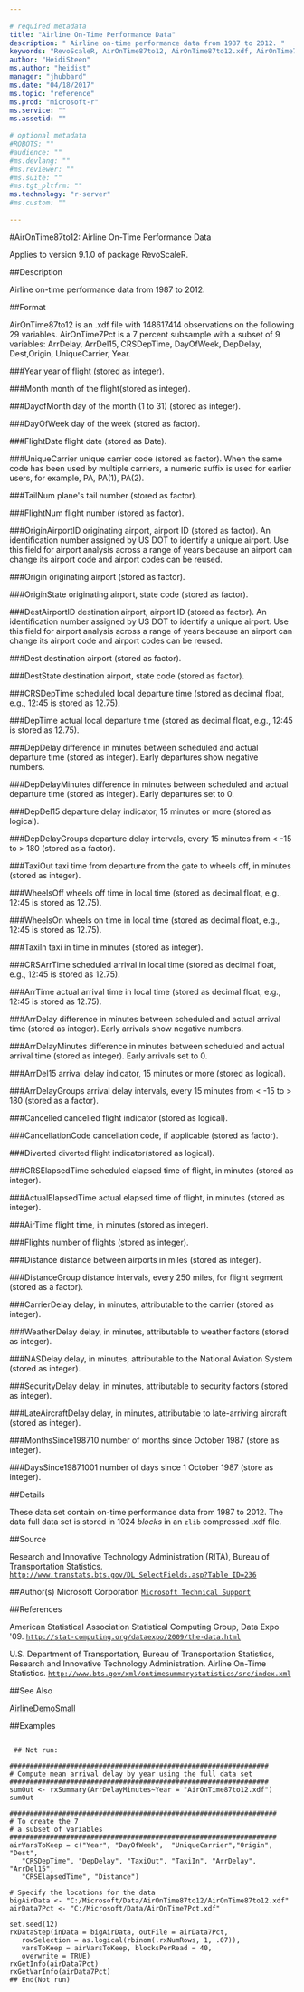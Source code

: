 ```yaml
--- 
 
# required metadata 
title: "Airline On-Time Performance Data" 
description: " Airline on-time performance data from 1987 to 2012. " 
keywords: "RevoScaleR, AirOnTime87to12, AirOnTime87to12.xdf, AirOnTime7Pct, AirOnTime7Pct.xdf, datasets" 
author: "HeidiSteen"
ms.author: "heidist" 
manager: "jhubbard" 
ms.date: "04/18/2017" 
ms.topic: "reference" 
ms.prod: "microsoft-r" 
ms.service: "" 
ms.assetid: "" 
 
# optional metadata 
#ROBOTS: "" 
#audience: "" 
#ms.devlang: "" 
#ms.reviewer: "" 
#ms.suite: "" 
#ms.tgt_pltfrm: "" 
ms.technology: "r-server" 
#ms.custom: "" 
 
--- 
```

 
 
 
 
 
 
 #AirOnTime87to12: Airline On-Time Performance Data

 Applies to version 9.1.0 of package RevoScaleR.
 
 ##Description
 
Airline on-time performance data from 1987 to 2012.
 
 
 ##Format
 
AirOnTime87to12 is an .xdf file with 148617414 observations on the following 29 variables.
AirOnTime7Pct is a 7 percent subsample with a subset of 9 variables: ArrDelay, ArrDel15,
CRSDepTime, DayOfWeek, DepDelay, Dest,Origin, UniqueCarrier, Year.


###Year
year of flight (stored as integer).


###Month
month of the flight(stored as integer).


###DayofMonth
day of the month (1 to 31) (stored as integer).


###DayOfWeek
day of the week (stored as factor).


###FlightDate
flight date (stored as Date).


###UniqueCarrier
unique carrier code (stored as factor).  When the same code has been used by multiple carriers, a numeric suffix is used for earlier users, for example, PA, PA(1), PA(2).


###TailNum
plane's tail number (stored as factor).


###FlightNum
flight number (stored as factor).


###OriginAirportID
originating airport, airport ID (stored as factor).  An identification number assigned by US DOT to identify a unique airport.  Use  this field for airport analysis across a range of years because an airport can  change its airport code and airport codes can be reused.


###Origin
originating airport (stored as factor).
 

###OriginState
originating airport, state code (stored as factor).
 

###DestAirportID
destination airport, airport ID (stored as factor).  An identification number assigned by US DOT to identify a unique airport.  Use  this field for airport analysis across a range of years because an airport can  change its airport code and airport codes can be reused.


###Dest
destination airport (stored as factor).


###DestState
destination airport, state code (stored as factor).


###CRSDepTime
scheduled local departure time (stored as decimal float, e.g., 12:45 is stored as 12.75).


###DepTime
actual local departure time (stored as decimal float, e.g., 12:45 is stored as 12.75).


###DepDelay
difference in minutes between scheduled and actual departure time (stored as integer). Early departures show negative numbers.


###DepDelayMinutes
difference in minutes between scheduled and actual departure time (stored as integer). Early departures set to 0.


###DepDel15
departure delay indicator, 15 minutes or more (stored as logical).
 

###DepDelayGroups
departure delay intervals, every 15 minutes from < -15 to > 180 (stored as a factor).
 

###TaxiOut
taxi time from departure from the gate to wheels off, in minutes (stored as integer).
 

###WheelsOff
wheels off time in local time (stored as decimal float, e.g., 12:45 is stored as 12.75).
 

###WheelsOn
wheels on time in local time (stored as decimal float, e.g., 12:45 is stored as 12.75).
 

###TaxiIn
taxi in time in minutes (stored as integer).
 

###CRSArrTime
scheduled arrival in local time (stored as decimal float, e.g., 12:45 is stored as 12.75).


###ArrTime
actual arrival time in local time (stored as decimal float, e.g., 12:45 is stored as 12.75).


###ArrDelay
difference in minutes between scheduled and   actual arrival time (stored as integer). Early arrivals show negative numbers.


###ArrDelayMinutes
difference in minutes between scheduled and   actual arrival time (stored as integer). Early arrivals set to 0.
 

###ArrDel15
arrival delay indicator, 15 minutes or more  (stored as logical).


###ArrDelayGroups
arrival delay intervals, every 15 minutes from < -15 to > 180 (stored as a factor).
 

###Cancelled
cancelled flight indicator (stored as logical).
 

###CancellationCode
cancellation code, if applicable (stored as factor).


###Diverted
diverted flight indicator(stored as logical).
 

###CRSElapsedTime
scheduled elapsed time of flight, in minutes (stored as integer).


###ActualElapsedTime
actual elapsed time of flight, in minutes (stored as integer).


###AirTime
flight time, in minutes (stored as integer).


###Flights
number of flights (stored as integer).


###Distance
distance between airports in miles (stored as integer).


###DistanceGroup
distance intervals, every 250 miles, for flight segment (stored as a factor).


###CarrierDelay
delay, in minutes, attributable to the carrier (stored as integer).


###WeatherDelay
delay, in minutes, attributable to weather factors (stored as integer).


###NASDelay
delay, in minutes, attributable to the National Aviation System (stored as integer).


###SecurityDelay
delay, in minutes, attributable to security factors (stored as integer).


###LateAircraftDelay
delay, in minutes, attributable to late-arriving aircraft (stored as integer).


###MonthsSince198710
number of months since October 1987 (store as integer).


###DaysSince19871001
number of days since 1 October 1987 (store as integer).



 
 
 ##Details
 
These data set contain on-time performance data from 1987 to 2012. The data
full data set is stored in 1024 *blocks* in an `zlib` compressed .xdf file.
 
 
 ##Source
  
Research and Innovative Technology Administration (RITA),
Bureau of Transportation Statistics.
[`http://www.transtats.bts.gov/DL_SelectFields.asp?Table_ID=236`](http://www.transtats.bts.gov/DL_SelectFields.asp?Table_ID=236)

 
 
 ##Author(s)
 Microsoft Corporation [`Microsoft Technical Support`](https://go.microsoft.com/fwlink/?LinkID=698556&clcid=0x409)
 
 
 ##References
 
American Statistical Association Statistical Computing Group, Data Expo '09.
[`http://stat-computing.org/dataexpo/2009/the-data.html`](http://stat-computing.org/dataexpo/2009/the-data.html)


U.S. Department of Transportation, Bureau of Transportation Statistics,
Research and Innovative Technology Administration. Airline On-Time Statistics. 
[`http://www.bts.gov/xml/ontimesummarystatistics/src/index.xml`](http://www.bts.gov/xml/ontimesummarystatistics/src/index.xml)

 
 
 ##See Also
 
[AirlineDemoSmall](airlinedemosmall.md)
   
 ##Examples

 ```
   
  ## Not run:
 
################################################################
# Compute mean arrival delay by year using the full data set
################################################################
sumOut <- rxSummary(ArrDelayMinutes~Year = "AirOnTime87to12.xdf")
sumOut 

##################################################################
# To create the 7
# a subset of variables
##################################################################
airVarsToKeep = c("Year", "DayOfWeek",  "UniqueCarrier","Origin", "Dest", 
    "CRSDepTime", "DepDelay", "TaxiOut", "TaxiIn", "ArrDelay", "ArrDel15", 
    "CRSElapsedTime", "Distance")

# Specify the locations for the data
bigAirData <- "C:/Microsoft/Data/AirOnTime87to12/AirOnTime87to12.xdf"
airData7Pct <- "C:/Microsoft/Data/AirOnTime7Pct.xdf"

set.seed(12)
rxDataStep(inData = bigAirData, outFile = airData7Pct, 
    rowSelection = as.logical(rbinom(.rxNumRows, 1, .07)),
    varsToKeep = airVarsToKeep, blocksPerRead = 40,
    overwrite = TRUE)
rxGetInfo(airData7Pct)
rxGetVarInfo(airData7Pct)
 ## End(Not run) 
  
 
```
 
 
